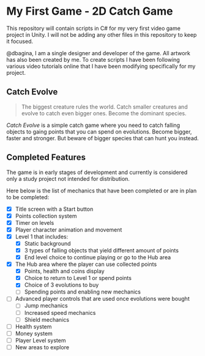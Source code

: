 # My First Game - 2D Catch Game

This repository will contain scripts in C# for my very first video game project in Unity. I will not be adding any other files in this repository to keep it focused.

@dbagina, I am a single designer and developer of the game. All artwork has also been created by me.
To create scripts I have been following various video tutorials online that I have been modifying specifically for my project.

## Catch Evolve
> The biggest creature rules the world. Catch smaller creatures and evolve to catch even bigger ones. Become the dominant species.

*Catch Evolve* is a simple catch game where you need to catch falling objects to gaing points that you can spend on evolutions. Become bigger, faster and stronger. But beware of bigger species that can hunt you instead. 

## Completed Features
The game is in early stages of development and currently is considered only a study project not intended for distribution.

Here below is the list of mechanics that have been completed or are in plan to be completed:
- [x] Title screen with a Start button
- [x] Points collection system
- [x] Timer on levels
- [x] Player character animation and movement
- [x] Level 1 that includes:
	- [x] Static background
	- [x] 3 types of falling objects that yield different amount of points
	- [x] End level choice to continue playing or go to the Hub area
- [x] The Hub area where the player can use collected points
	- [x] Points, health and coins display
	- [x] Choice to return to Level 1 or spend points
	- [x] Choice of 3 evolutions to buy
	- [ ] Spending points and enabling new mechanics
- [ ] Advanced player controls that are used once evolutions were bought
	- [ ] Jump mechanics
	- [ ] Increased speed mechanics
	- [ ] Shield mechanics
- [ ] Health system
- [ ] Money system
- [ ] Player Level system
- [ ] New areas to explore
